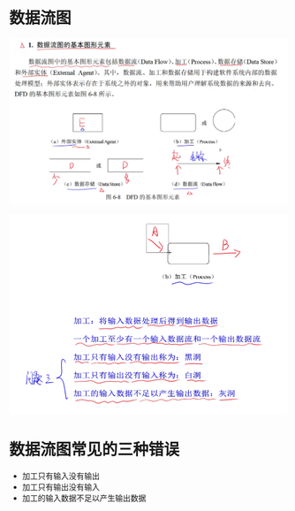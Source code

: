 # 数据流图

![image-20231030101216727](images/下午题一/image-20231030101216727.png)

![image-20231030112745239](images/下午题一/image-20231030112745239.png)

# 数据流图常见的三种错误

* 加工只有输入没有输出
* 加工只有输出没有输入
* 加工的输入数据不足以产生输出数据

 